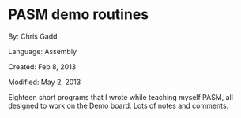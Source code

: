 # PASM demo routines

By: Chris Gadd

Language: Assembly

Created: Feb 8, 2013

Modified: May 2, 2013

Eighteen short programs that I wrote while teaching myself PASM, all designed to work on the Demo board. Lots of notes and comments.
